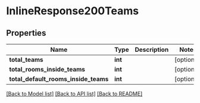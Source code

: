 # InlineResponse200Teams

## Properties
Name | Type | Description | Notes
------------ | ------------- | ------------- | -------------
**total_teams** | **int** |  | [optional] 
**total_rooms_inside_teams** | **int** |  | [optional] 
**total_default_rooms_inside_teams** | **int** |  | [optional] 

[[Back to Model list]](../../README.md#documentation-for-models) [[Back to API list]](../../README.md#documentation-for-api-endpoints) [[Back to README]](../../README.md)


